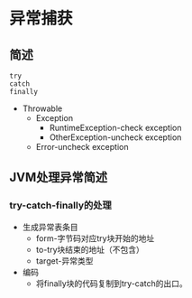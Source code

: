 # 异常捕获

## 简述

```
try
catch
finally
```

- Throwable
  - Exception
    - RuntimeException-check exception
    - OtherException-uncheck exception
  - Error-uncheck exception


## JVM处理异常简述

### try-catch-finally的处理

- 生成异常表条目
  - form-字节码对应try块开始的地址
  - to-try块结束的地址（不包含）
  - target-异常类型
- 编码
  - 将finally块的代码复制到try-catch的出口。

